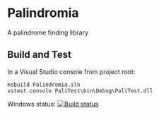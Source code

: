 Palindromia
===========

A palindrome finding library

Build and Test
--------------

In a Visual Studio console from project root:

    msbuild Palindromia.sln
    vstest.console PaliTest\bin\Debug\PaliTest.dll

Windows status: [![Build status](https://ci.appveyor.com/api/projects/status/6acvhn2j0ee3sk2c)](https://ci.appveyor.com/project/darth-walsh/palindromia)
